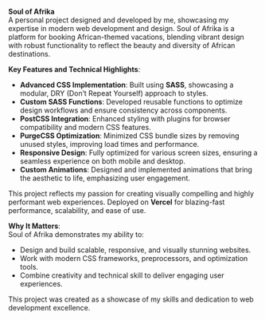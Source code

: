
**Soul of Afrika**  
A personal project designed and developed by me, showcasing my expertise in modern web development and design. Soul of Afrika is a platform for booking African-themed vacations, blending vibrant design with robust functionality to reflect the beauty and diversity of African destinations.  

**Key Features and Technical Highlights**:  
- **Advanced CSS Implementation**: Built using **SASS**, showcasing a modular, DRY (Don’t Repeat Yourself) approach to styles.  
- **Custom SASS Functions**: Developed reusable functions to optimize design workflows and ensure consistency across components.  
- **PostCSS Integration**: Enhanced styling with plugins for browser compatibility and modern CSS features.  
- **PurgeCSS Optimization**: Minimized CSS bundle sizes by removing unused styles, improving load times and performance.  
- **Responsive Design**: Fully optimized for various screen sizes, ensuring a seamless experience on both mobile and desktop.  
- **Custom Animations**: Designed and implemented animations that bring the aesthetic to life, emphasizing user engagement.  

This project reflects my passion for creating visually compelling and highly performant web experiences. Deployed on **Vercel** for blazing-fast performance, scalability, and ease of use.  

**Why It Matters**:  
Soul of Afrika demonstrates my ability to:  
- Design and build scalable, responsive, and visually stunning websites.  
- Work with modern CSS frameworks, preprocessors, and optimization tools.  
- Combine creativity and technical skill to deliver engaging user experiences.  

This project was created as a showcase of my skills and dedication to web development excellence.  
